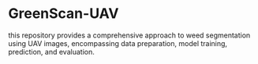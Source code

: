 # GreenScan-UAV
this repository provides a comprehensive approach to weed segmentation using UAV images, encompassing data preparation, model training, prediction, and evaluation.
